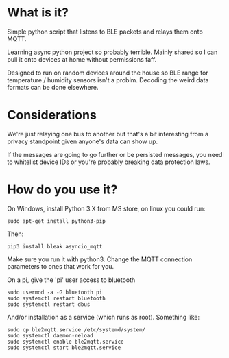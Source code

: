 # What is it?

Simple python script that listens to BLE packets and relays them onto MQTT.

Learning async python project so probably terrible.  Mainly shared  so I can pull it onto devices at home without permissions faff.

Designed to run on random devices around the house so BLE range for temperature / humidity sensors isn't a problm.  Decoding the weird data formats can be done elsewhere.

# Considerations

We're just relaying one bus to another but that's a bit interesting from a privacy standpoint given anyone's data can show up.

If the messages are going to go further or be persisted messages, you need to whitelist device IDs or you're probably breaking data protection laws.

# How do you use it?

On Windows, install Python 3.X from MS store, on linux you could run:

```
sudo apt-get install python3-pip
```

Then:
```
pip3 install bleak asyncio_mqtt
```

Make sure you run it with python3.  Change the MQTT connection parameters to ones that work for you.


On a pi, give the 'pi' user access to bluetooth
```
sudo usermod -a -G bluetooth pi
sudo systemctl restart bluetooth
sudo systemctl restart dbus
```


And/or installation as a service (which runs as root).  Something like:
```
sudo cp ble2mqtt.service /etc/systemd/system/
sudo systemctl daemon-reload
sudo systemctl enable ble2mqtt.service
sudo systemctl start ble2mqtt.service
 ```
